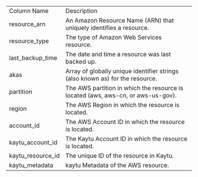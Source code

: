 <table>
	<tr><td>Column Name</td><td>Description</td></tr>
	<tr><td>resource_arn</td><td>An Amazon Resource Name (ARN) that uniquely identifies a resource.</td></tr>
	<tr><td>resource_type</td><td>The type of Amazon Web Services resource.</td></tr>
	<tr><td>last_backup_time</td><td>The date and time a resource was last backed up.</td></tr>
	<tr><td>akas</td><td>Array of globally unique identifier strings (also known as) for the resource.</td></tr>
	<tr><td>partition</td><td>The AWS partition in which the resource is located (aws, aws-cn, or aws-us-gov).</td></tr>
	<tr><td>region</td><td>The AWS Region in which the resource is located.</td></tr>
	<tr><td>account_id</td><td>The AWS Account ID in which the resource is located.</td></tr>
	<tr><td>kaytu_account_id</td><td>The Kaytu Account ID in which the resource is located.</td></tr>
	<tr><td>kaytu_resource_id</td><td>The unique ID of the resource in Kaytu.</td></tr>
	<tr><td>kaytu_metadata</td><td>kaytu Metadata of the AWS resource.</td></tr>
</table>